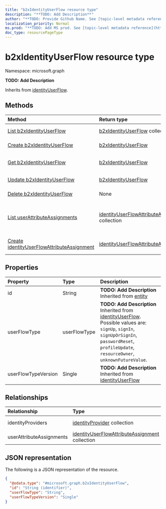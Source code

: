 ```yaml
---
title: "b2xIdentityUserFlow resource type"
description: "**TODO: Add Description**"
author: "**TODO: Provide Github Name. See [topic-level metadata reference](https://msgo.azurewebsites.net/add/document/guidelines/metadata.html#topic-level-metadata)**"
localization_priority: Normal
ms.prod: "**TODO: Add MS prod. See [topic-level metadata reference](https://msgo.azurewebsites.net/add/document/guidelines/metadata.html#topic-level-metadata)**"
doc_type: resourcePageType
---
```


# b2xIdentityUserFlow resource type

Namespace: microsoft.graph

**TODO: Add Description**


Inherits from [identityUserFlow](../resources/identityuserflow.md).

## Methods
|Method|Return type|Description|
|:---|:---|:---|
|[List b2xIdentityUserFlow](../api/b2xidentityuserflow-list.md)|[b2xIdentityUserFlow](../resources/b2xidentityuserflow.md) collection|Get a list of the [b2xIdentityUserFlow](../resources/b2xidentityuserflow.md) objects and their properties.|
|[Create b2xIdentityUserFlow](../api/b2xidentityuserflow-create.md)|[b2xIdentityUserFlow](../resources/b2xidentityuserflow.md)|Create a new [b2xIdentityUserFlow](../resources/b2xidentityuserflow.md) object.|
|[Get b2xIdentityUserFlow](../api/b2xidentityuserflow-get.md)|[b2xIdentityUserFlow](../resources/b2xidentityuserflow.md)|Read the properties and relationships of a [b2xIdentityUserFlow](../resources/b2xidentityuserflow.md) object.|
|[Update b2xIdentityUserFlow](../api/b2xidentityuserflow-update.md)|[b2xIdentityUserFlow](../resources/b2xidentityuserflow.md)|Update the properties of a [b2xIdentityUserFlow](../resources/b2xidentityuserflow.md) object.|
|[Delete b2xIdentityUserFlow](../api/b2xidentityuserflow-delete.md)|None|Deletes a [b2xIdentityUserFlow](../resources/b2xidentityuserflow.md) object.|
|[List userAttributeAssignments](../api/b2xidentityuserflow-list-userattributeassignments.md)|[identityUserFlowAttributeAssignment](../resources/identityuserflowattributeassignment.md) collection|Get the identityUserFlowAttributeAssignment resources from the userAttributeAssignments navigation property.|
|[Create identityUserFlowAttributeAssignment](../api/b2xidentityuserflow-post-userattributeassignments.md)|[identityUserFlowAttributeAssignment](../resources/identityuserflowattributeassignment.md)|Create a new identityUserFlowAttributeAssignment object.|

## Properties
|Property|Type|Description|
|:---|:---|:---|
|id|String|**TODO: Add Description** Inherited from [entity](../resources/entity.md)|
|userFlowType|userFlowType|**TODO: Add Description** Inherited from [identityUserFlow](../resources/identityuserflow.md). Possible values are: `signUp`, `signIn`, `signUpOrSignIn`, `passwordReset`, `profileUpdate`, `resourceOwner`, `unknownFutureValue`.|
|userFlowTypeVersion|Single|**TODO: Add Description** Inherited from [identityUserFlow](../resources/identityuserflow.md)|

## Relationships
|Relationship|Type|Description|
|:---|:---|:---|
|identityProviders|[identityProvider](../resources/identityprovider.md) collection|**TODO: Add Description**|
|userAttributeAssignments|[identityUserFlowAttributeAssignment](../resources/identityuserflowattributeassignment.md) collection|**TODO: Add Description**|

## JSON representation
The following is a JSON representation of the resource.
<!-- {
  "blockType": "resource",
  "keyProperty": "id",
  "@odata.type": "microsoft.graph.b2xIdentityUserFlow",
  "baseType": "microsoft.graph.identityUserFlow",
  "openType": false
}
-->
``` json
{
  "@odata.type": "#microsoft.graph.b2xIdentityUserFlow",
  "id": "String (identifier)",
  "userFlowType": "String",
  "userFlowTypeVersion": "Single"
}
```

